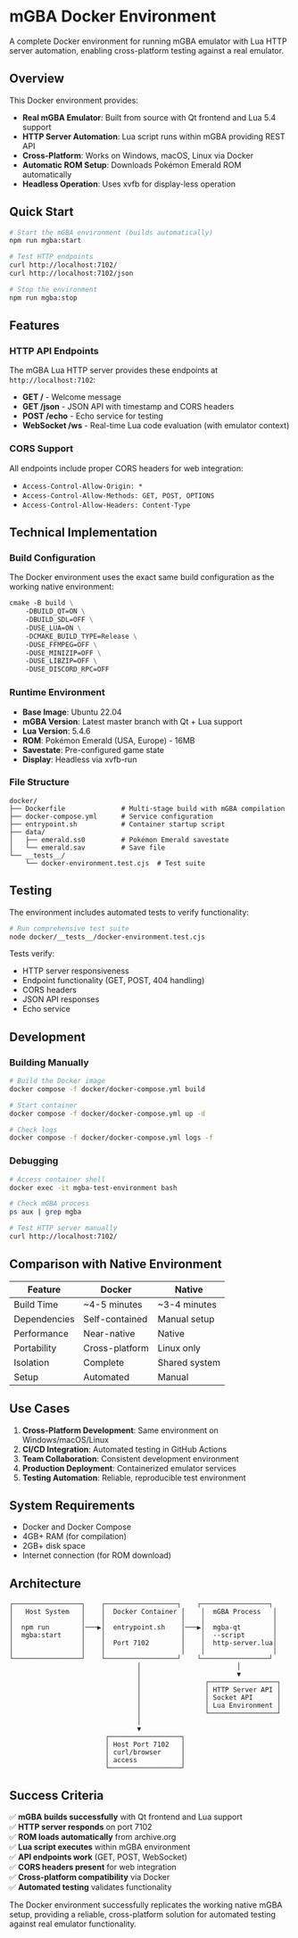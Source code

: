 # mGBA Docker Environment

A complete Docker environment for running mGBA emulator with Lua HTTP server automation, enabling cross-platform testing against a real emulator.

## Overview

This Docker environment provides:
- **Real mGBA Emulator**: Built from source with Qt frontend and Lua 5.4 support
- **HTTP Server Automation**: Lua script runs within mGBA providing REST API
- **Cross-Platform**: Works on Windows, macOS, Linux via Docker
- **Automatic ROM Setup**: Downloads Pokémon Emerald ROM automatically
- **Headless Operation**: Uses xvfb for display-less operation

## Quick Start

```bash
# Start the mGBA environment (builds automatically)
npm run mgba:start

# Test HTTP endpoints
curl http://localhost:7102/
curl http://localhost:7102/json

# Stop the environment
npm run mgba:stop
```

## Features

### HTTP API Endpoints

The mGBA Lua HTTP server provides these endpoints at `http://localhost:7102`:

- **GET /** - Welcome message
- **GET /json** - JSON API with timestamp and CORS headers
- **POST /echo** - Echo service for testing
- **WebSocket /ws** - Real-time Lua code evaluation (with emulator context)

### CORS Support

All endpoints include proper CORS headers for web integration:
- `Access-Control-Allow-Origin: *`
- `Access-Control-Allow-Methods: GET, POST, OPTIONS`
- `Access-Control-Allow-Headers: Content-Type`

## Technical Implementation

### Build Configuration

The Docker environment uses the exact same build configuration as the working native environment:

```dockerfile
cmake -B build \
    -DBUILD_QT=ON \
    -DBUILD_SDL=OFF \
    -DUSE_LUA=ON \
    -DCMAKE_BUILD_TYPE=Release \
    -DUSE_FFMPEG=OFF \
    -DUSE_MINIZIP=OFF \
    -DUSE_LIBZIP=OFF \
    -DUSE_DISCORD_RPC=OFF
```

### Runtime Environment

- **Base Image**: Ubuntu 22.04
- **mGBA Version**: Latest master branch with Qt + Lua support
- **Lua Version**: 5.4.6
- **ROM**: Pokémon Emerald (USA, Europe) - 16MB
- **Savestate**: Pre-configured game state
- **Display**: Headless via xvfb-run

### File Structure

```
docker/
├── Dockerfile              # Multi-stage build with mGBA compilation
├── docker-compose.yml      # Service configuration
├── entrypoint.sh           # Container startup script
├── data/
│   ├── emerald.ss0         # Pokémon Emerald savestate
│   └── emerald.sav         # Save file
└── __tests__/
    └── docker-environment.test.cjs  # Test suite
```

## Testing

The environment includes automated tests to verify functionality:

```bash
# Run comprehensive test suite
node docker/__tests__/docker-environment.test.cjs
```

Tests verify:
- HTTP server responsiveness
- Endpoint functionality (GET, POST, 404 handling)
- CORS headers
- JSON API responses
- Echo service

## Development

### Building Manually

```bash
# Build the Docker image
docker compose -f docker/docker-compose.yml build

# Start container
docker compose -f docker/docker-compose.yml up -d

# Check logs
docker compose -f docker/docker-compose.yml logs -f
```

### Debugging

```bash
# Access container shell
docker exec -it mgba-test-environment bash

# Check mGBA process
ps aux | grep mgba

# Test HTTP server manually
curl http://localhost:7102/
```

## Comparison with Native Environment

| Feature | Docker | Native |
|---------|--------|--------|
| Build Time | ~4-5 minutes | ~3-4 minutes |
| Dependencies | Self-contained | Manual setup |
| Performance | Near-native | Native |
| Portability | Cross-platform | Linux only |
| Isolation | Complete | Shared system |
| Setup | Automated | Manual |

## Use Cases

1. **Cross-Platform Development**: Same environment on Windows/macOS/Linux
2. **CI/CD Integration**: Automated testing in GitHub Actions
3. **Team Collaboration**: Consistent development environment
4. **Production Deployment**: Containerized emulator services
5. **Testing Automation**: Reliable, reproducible test environment

## System Requirements

- Docker and Docker Compose
- 4GB+ RAM (for compilation)
- 2GB+ disk space
- Internet connection (for ROM download)

## Architecture

```
┌─────────────────┐    ┌──────────────────┐    ┌─────────────────┐
│   Host System   │    │  Docker Container │    │  mGBA Process   │
│                 │    │                   │    │                 │
│  npm run        │───▶│  entrypoint.sh    │───▶│  mgba-qt        │
│  mgba:start     │    │                   │    │  --script       │
│                 │    │  Port 7102        │    │  http-server.lua│
│                 │    │                   │    │                 │
└─────────────────┘    └──────────────────┘    └─────────────────┘
                                │                        │
                                │                        ▼
                                │                ┌─────────────────┐
                                │                │ HTTP Server API │
                                │                │ Socket API      │
                                │                │ Lua Environment │
                                │                └─────────────────┘
                                │
                                ▼
                        ┌──────────────────┐
                        │ Host Port 7102   │
                        │ curl/browser     │
                        │ access           │
                        └──────────────────┘
```

## Success Criteria

✅ **mGBA builds successfully** with Qt frontend and Lua support  
✅ **HTTP server responds** on port 7102  
✅ **ROM loads automatically** from archive.org  
✅ **Lua script executes** within mGBA environment  
✅ **API endpoints work** (GET, POST, WebSocket)  
✅ **CORS headers present** for web integration  
✅ **Cross-platform compatibility** via Docker  
✅ **Automated testing** validates functionality  

The Docker environment successfully replicates the working native mGBA setup, providing a reliable, cross-platform solution for automated testing against real emulator functionality.